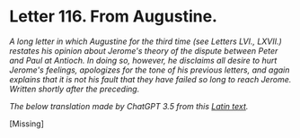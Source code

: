 <h1>Letter 116. From Augustine.</h1>

<p><i>A long letter in which Augustine for the third time (see Letters LVI., LXVII.) restates his opinion about Jerome's theory of the dispute between Peter and Paul at Antioch. In doing so, however, he disclaims all desire to hurt Jerome's feelings, apologizes for the tone of his previous letters, and again explains that it is not his fault that they have failed so long to reach Jerome. Written shortly after the preceding.

The below translation made by ChatGPT 3.5 from this <a href='https://catholiclibrary.org/library/view?docId=Fathers-OR/PL.022.html;chunk.id=00000293'>Latin text</a>.</i></p>

[Missing]